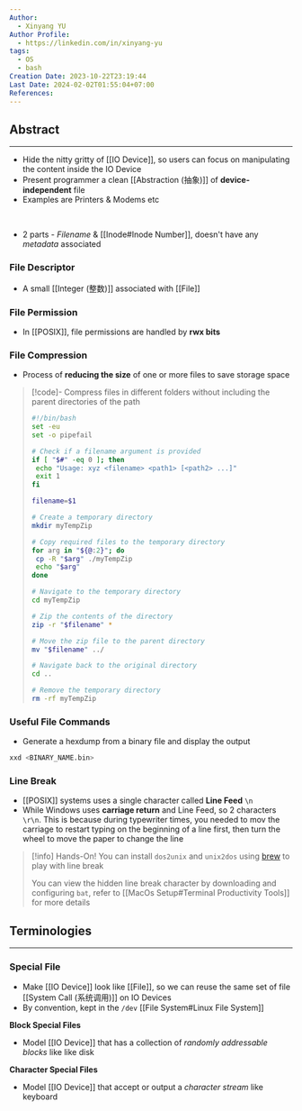 ```yaml
---
Author:
  - Xinyang YU
Author Profile:
  - https://linkedin.com/in/xinyang-yu
tags:
  - OS
  - bash
Creation Date: 2023-10-22T23:19:44
Last Date: 2024-02-02T01:55:04+07:00
References: 
---
```


## Abstract

---

- Hide the nitty gritty of [[IO Device]], so users can focus on manipulating the content inside the IO Device
- Present programmer a clean [[Abstraction (抽象)]] of **device-independent** file
- Examples are Printers & Modems etc
</br>

- 2 parts - _Filename_ & [[Inode#Inode Number]], doesn't have any _metadata_ associated
### File Descriptor
- A small [[Integer (整数)]] associated with [[File]]
### File Permission
- In [[POSIX]], file permissions are handled by **rwx bits**


### File Compression
- Process of **reducing the size** of one or more files to save storage space

>[!code]- Compress files in different folders without  including the parent directories of the path
>```bash
>#!/bin/bash
>set -eu
>set -o pipefail
>
># Check if a filename argument is provided
>if [ "$#" -eq 0 ]; then
>  echo "Usage: xyz <filename> <path1> [<path2> ...]"
>  exit 1
>fi
>
>filename=$1
>
># Create a temporary directory
>mkdir myTempZip
>
># Copy required files to the temporary directory
>for arg in "${@:2}"; do
>  cp -R "$arg" ./myTempZip
>  echo "$arg"
>done
>
># Navigate to the temporary directory
>cd myTempZip
>
># Zip the contents of the directory
>zip -r "$filename" *
>
># Move the zip file to the parent directory
>mv "$filename" ../
>
># Navigate back to the original directory
>cd ..
>
># Remove the temporary directory
>rm -rf myTempZip
>```

### Useful File Commands
- Generate a hexdump from a binary file and display the output
```bash
xxd <BINARY_NAME.bin>
```

### Line Break
- [[POSIX]] systems uses a single character called **Line Feed** `\n`
- While Windows uses **carriage return** and Line Feed, so 2 characters `\r\n`. This is because during typewriter times, you needed to mov the carriage to restart typing on the beginning of a line first, then turn the wheel to move the paper to change the line

>[!info] Hands-On!
>You can install `dos2unix` and `unix2dos` using [brew](https://docs.brew.sh/Installation) to play with line break
>
> You can view the hidden line break character by downloading and configuring `bat`, refer to [[MacOs Setup#Terminal Productivity Tools]] for more details


## Terminologies

---
### Special File

- Make [[IO Device]] look like [[File]], so we can reuse the same set of file [[System Call (系统调用)]] on IO Devices
- By convention, kept in the `/dev` [[File System#Linux File System]]

**Block Special Files**
- Model [[IO Device]] that has a collection of *randomly addressable blocks* like like disk

**Character Special Files**
- Model [[IO Device]] that accept or output a *character stream* like keyboard

